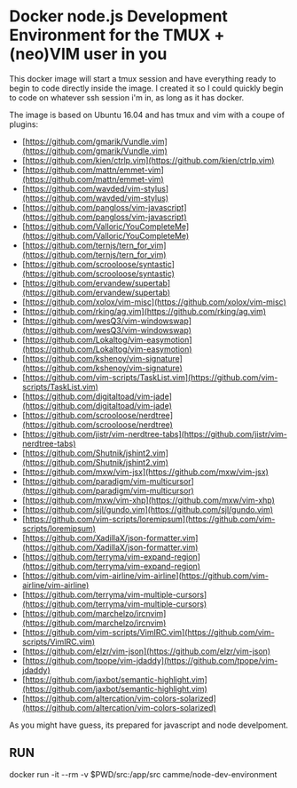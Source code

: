 # Docker node.js Development Environment for the TMUX + (neo)VIM user in you

This docker image will start a tmux session and have everything ready to begin to code directly inside the image.
I created it so I could quickly begin to code on whatever ssh session i'm in, as long as it has docker.

The image is based on Ubuntu 16.04 and has tmux and vim with a coupe of plugins:

- [https://github.com/gmarik/Vundle.vim](https://github.com/gmarik/Vundle.vim)
- [https://github.com/kien/ctrlp.vim](https://github.com/kien/ctrlp.vim)
- [https://github.com/mattn/emmet-vim](https://github.com/mattn/emmet-vim)
- [https://github.com/wavded/vim-stylus](https://github.com/wavded/vim-stylus)
- [https://github.com/pangloss/vim-javascript](https://github.com/pangloss/vim-javascript)
- [https://github.com/Valloric/YouCompleteMe](https://github.com/Valloric/YouCompleteMe)
- [https://github.com/ternjs/tern_for_vim](https://github.com/ternjs/tern_for_vim)
- [https://github.com/scrooloose/syntastic](https://github.com/scrooloose/syntastic)
- [https://github.com/ervandew/supertab](https://github.com/ervandew/supertab)
- [https://github.com/xolox/vim-misc](https://github.com/xolox/vim-misc)
- [https://github.com/rking/ag.vim](https://github.com/rking/ag.vim)
- [https://github.com/wesQ3/vim-windowswap](https://github.com/wesQ3/vim-windowswap)
- [https://github.com/Lokaltog/vim-easymotion](https://github.com/Lokaltog/vim-easymotion)
- [https://github.com/kshenoy/vim-signature](https://github.com/kshenoy/vim-signature)
- [https://github.com/vim-scripts/TaskList.vim](https://github.com/vim-scripts/TaskList.vim)
- [https://github.com/digitaltoad/vim-jade](https://github.com/digitaltoad/vim-jade)
- [https://github.com/scrooloose/nerdtree](https://github.com/scrooloose/nerdtree)
- [https://github.com/jistr/vim-nerdtree-tabs](https://github.com/jistr/vim-nerdtree-tabs)
- [https://github.com/Shutnik/jshint2.vim](https://github.com/Shutnik/jshint2.vim)
- [https://github.com/mxw/vim-jsx](https://github.com/mxw/vim-jsx)
- [https://github.com/paradigm/vim-multicursor](https://github.com/paradigm/vim-multicursor)
- [https://github.com/mxw/vim-xhp](https://github.com/mxw/vim-xhp)
- [https://github.com/sjl/gundo.vim](https://github.com/sjl/gundo.vim)
- [https://github.com/vim-scripts/loremipsum](https://github.com/vim-scripts/loremipsum)
- [https://github.com/XadillaX/json-formatter.vim](https://github.com/XadillaX/json-formatter.vim)
- [https://github.com/terryma/vim-expand-region](https://github.com/terryma/vim-expand-region)
- [https://github.com/vim-airline/vim-airline](https://github.com/vim-airline/vim-airline)
- [https://github.com/terryma/vim-multiple-cursors](https://github.com/terryma/vim-multiple-cursors)
- [https://github.com/marchelzo/ircnvim](https://github.com/marchelzo/ircnvim)
- [https://github.com/vim-scripts/VimIRC.vim](https://github.com/vim-scripts/VimIRC.vim)
- [https://github.com/elzr/vim-json](https://github.com/elzr/vim-json)
- [https://github.com/tpope/vim-jdaddy](https://github.com/tpope/vim-jdaddy)
- [https://github.com/jaxbot/semantic-highlight.vim](https://github.com/jaxbot/semantic-highlight.vim)
- [https://github.com/altercation/vim-colors-solarized](https://github.com/altercation/vim-colors-solarized)

As you might have guess, its prepared for javascript and node develpoment.

## RUN

docker run -it --rm -v $PWD/src:/app/src camme/node-dev-environment
